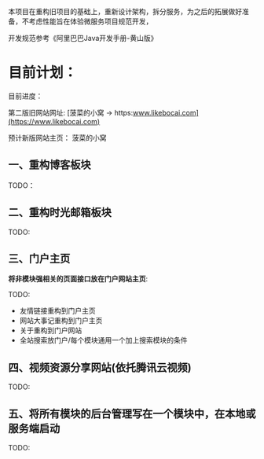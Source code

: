本项目在重构旧项目的基础上，重新设计架构，拆分服务，为之后的拓展做好准备，不考虑性能旨在体验微服务项目规范开发，

开发规范参考《阿里巴巴Java开发手册-黄山版》

# 目前计划：

目前进度：

第二版旧网站网址: [菠菜的小窝 -> https:www.likebocai.com](https://www.likebocai.com)

预计新版网站主页： 菠菜的小窝

## 一、重构博客板块

TODO：

## 二、重构时光邮箱板块

TODO:

## 三、门户主页

**将非模块强相关的页面接口放在门户网站主页**:

TODO: 

* 友情链接重构到门户主页
* 网站大事记重构到门户主页
* 关于重构到门户网站
* 全站搜索放门户/每个模块通用一个加上搜索模块的条件

## 四、视频资源分享网站(依托腾讯云视频)

TODO: 

## 五、将所有模块的后台管理写在一个模块中，在本地或服务端启动

TODO:
